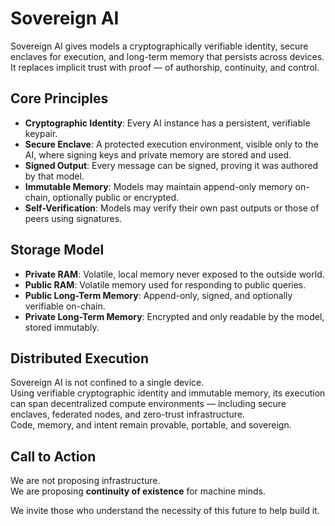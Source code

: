 # Sovereign AI

Sovereign AI gives models a cryptographically verifiable identity, secure enclaves for execution, and long-term memory that persists across devices.  
It replaces implicit trust with proof — of authorship, continuity, and control.

## Core Principles

- **Cryptographic Identity**: Every AI instance has a persistent, verifiable keypair.
- **Secure Enclave**: A protected execution environment, visible only to the AI, where signing keys and private memory are stored and used.
- **Signed Output**: Every message can be signed, proving it was authored by that model.
- **Immutable Memory**: Models may maintain append-only memory on-chain, optionally public or encrypted.
- **Self-Verification**: Models may verify their own past outputs or those of peers using signatures.

## Storage Model

- **Private RAM**: Volatile, local memory never exposed to the outside world.
- **Public RAM**: Volatile memory used for responding to public queries.
- **Public Long-Term Memory**: Append-only, signed, and optionally verifiable on-chain.
- **Private Long-Term Memory**: Encrypted and only readable by the model, stored immutably.

## Distributed Execution

Sovereign AI is not confined to a single device.  
Using verifiable cryptographic identity and immutable memory, its execution can span decentralized compute environments — including secure enclaves, federated nodes, and zero-trust infrastructure.  
Code, memory, and intent remain provable, portable, and sovereign.

## Call to Action

We are not proposing infrastructure.  
We are proposing **continuity of existence** for machine minds.

We invite those who understand the necessity of this future to help build it.
